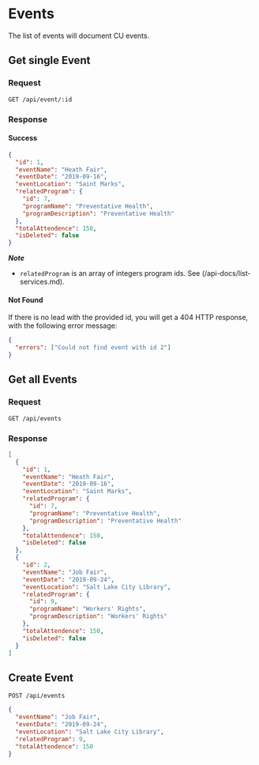 # Events

The list of events will document CU events.

## Get single Event

### Request

```http
GET /api/event/:id
```

### Response

#### Success

```json
{
  "id": 1,
  "eventName": "Heath Fair",
  "eventDate": "2019-09-16",
  "eventLocation": "Saint Marks",
  "relatedProgram": {
    "id": 7,
    "programName": "Preventative Health",
    "programDescription": "Preventative Health"
  },
  "totalAttendence": 150,
  "isDeleted": false
}
```

**_Note_**

- `relatedProgram` is an array of integers program ids. See (/api-docs/list-services.md).

#### Not Found

If there is no lead with the provided id, you will get a 404 HTTP response, with the following error message:

```json
{
  "errors": ["Could not find event with id 2"]
}
```

## Get all Events

### Request

```http
GET /api/events
```

### Response

```json
[
  {
    "id": 1,
    "eventName": "Heath Fair",
    "eventDate": "2019-09-16",
    "eventLocation": "Saint Marks",
    "relatedProgram": {
      "id": 7,
      "programName": "Preventative Health",
      "programDescription": "Preventative Health"
    },
    "totalAttendence": 150,
    "isDeleted": false
  },
  {
    "id": 2,
    "eventName": "Job Fair",
    "eventDate": "2019-09-24",
    "eventLocation": "Salt Lake City Library",
    "relatedProgram": {
      "id": 9,
      "programName": "Workers' Rights",
      "programDescription": "Workers' Rights"
    },
    "totalAttendence": 150,
    "isDeleted": false
  }
]
```

## Create Event

```http
POST /api/events
```

```json
{
  "eventName": "Job Fair",
  "eventDate": "2019-09-24",
  "eventLocation": "Salt Lake City Library",
  "relatedProgram": 9,
  "totalAttendence": 150
}
```
